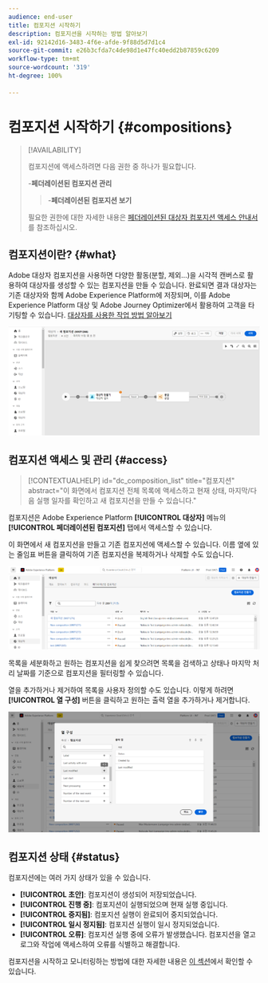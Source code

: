 ```yaml
---
audience: end-user
title: 컴포지션 시작하기
description: 컴포지션을 시작하는 방법 알아보기
exl-id: 92142d16-3483-4f6e-afde-9f88d5d7d1c4
source-git-commit: e26b3cfda7c4de98d1e47fc40edd2b87859c6209
workflow-type: tm+mt
source-wordcount: '319'
ht-degree: 100%

---
```


# 컴포지션 시작하기 {#compositions}

>[!AVAILABILITY]
>
>컴포지션에 액세스하려면 다음 권한 중 하나가 필요합니다.
>
>-**페더레이션된 컴포지션 관리**
>>-**페더레이션된 컴포지션 보기**
>
>필요한 권한에 대한 자세한 내용은 [페더레이션된 대상자 컴포지션 액세스 안내서](/help/start/feature-access.md)를 참조하십시오.

## 컴포지션이란? {#what}

Adobe 대상자 컴포지션을 사용하면 다양한 활동(분할, 제외…)을 시각적 캔버스로 활용하여 대상자를 생성할 수 있는 컴포지션을 만들 수 있습니다. 완료되면 결과 대상자는 기존 대상자와 함께 Adobe Experience Platform에 저장되며, 이를 Adobe Experience Platform 대상 및 Adobe Journey Optimizer에서 활용하여 고객을 타기팅할 수 있습니다. [대상자를 사용한 작업 방법 알아보기](../start/audiences.md)

![](assets/composition-example.png)

## 컴포지션 액세스 및 관리 {#access}

>[!CONTEXTUALHELP]
>id="dc_composition_list"
>title="컴포지션"
>abstract="이 화면에서 컴포지션 전체 목록에 액세스하고 현재 상태, 마지막/다음 실행 일자를 확인하고 새 컴포지션을 만들 수 있습니다."

컴포지션은 Adobe Experience Platform **[!UICONTROL 대상자]** 메뉴의 **[!UICONTROL 페더레이션된 컴포지션]** 탭에서 액세스할 수 있습니다.

이 화면에서 새 컴포지션을 만들고 기존 컴포지션에 액세스할 수 있습니다. 이름 옆에 있는 줄임표 버튼을 클릭하여 기존 컴포지션을 복제하거나 삭제할 수도 있습니다.

![](assets/compositions-list.png)

목록을 세분화하고 원하는 컴포지션을 쉽게 찾으려면 목록을 검색하고 상태나 마지막 처리 날짜를 기준으로 컴포지션을 필터링할 수 있습니다.

열을 추가하거나 제거하여 목록을 사용자 정의할 수도 있습니다. 이렇게 하려면 **[!UICONTROL 열 구성]** 버튼을 클릭하고 원하는 출력 열을 추가하거나 제거합니다.

![](assets/compositions-columns.png)

## 컴포지션 상태 {#status}

컴포지션에는 여러 가지 상태가 있을 수 있습니다.

* **[!UICONTROL 초안]**: 컴포지션이 생성되어 저장되었습니다.
* **[!UICONTROL 진행 중]**: 컴포지션이 실행되었으며 현재 실행 중입니다.
* **[!UICONTROL 중지됨]**: 컴포지션 실행이 완료되어 중지되었습니다.
* **[!UICONTROL 일시 정지됨]**: 컴포지션 실행이 일시 정지되었습니다.
* **[!UICONTROL 오류]**: 컴포지션 실행 중에 오류가 발생했습니다. 컴포지션을 열고 로그와 작업에 액세스하여 오류를 식별하고 해결합니다.

컴포지션을 시작하고 모니터링하는 방법에 대한 자세한 내용은 [이 섹션](../compositions/start-monitor-composition.md)에서 확인할 수 있습니다.
